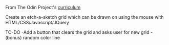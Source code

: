 From The Odin Project's [curriculum](http://www.theodinproject.com/web-development-101/html-css)

Create an etch-a-sketch grid which can be drawn on using the mouse with HTML/CSS/Javascript/JQuery

TO-DO
-Add a button that clears the grid and asks user for new grid
-(bonus) random color line
